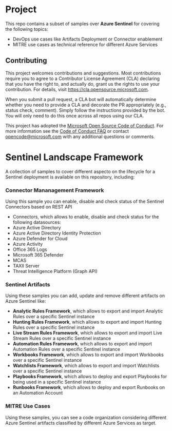 # Project

This repo contains a subset of samples over **Azure Sentinel** for covering the following topics:
- DevOps use cases like Artifacts Deployment or Connector enablement
- MITRE use cases as technical reference for different Azure Services

## Contributing

This project welcomes contributions and suggestions.  Most contributions require you to agree to a
Contributor License Agreement (CLA) declaring that you have the right to, and actually do, grant us
the rights to use your contribution. For details, visit https://cla.opensource.microsoft.com.

When you submit a pull request, a CLA bot will automatically determine whether you need to provide
a CLA and decorate the PR appropriately (e.g., status check, comment). Simply follow the instructions
provided by the bot. You will only need to do this once across all repos using our CLA.

This project has adopted the [Microsoft Open Source Code of Conduct](https://opensource.microsoft.com/codeofconduct/).
For more information see the [Code of Conduct FAQ](https://opensource.microsoft.com/codeofconduct/faq/) or
contact [opencode@microsoft.com](mailto:opencode@microsoft.com) with any additional questions or comments.

# Sentinel Landscape Framework

A collection of samples to cover different aspecto on the lifecycle for a Sentinel deployment is available on this repository, including:

### **Connector Mananagement Framework**

Using this sample you can enable, disable and check status of the Sentinel Connectors based on REST API
- Connectors, which allows to enable, disable and check status for the following datasources:
- Azure Active Directory
- Azure Active Directory Identity Protection
- Azure Defender for Cloud
- Azure Activity
- Office 365 Logs
- Microsoft 365 Defender
- MCAS
- TAXII Server
- Threat Intelligence Platform (Graph API)

### **Sentinel Artifacts**

Using these samples you can add, update and remove different artifacts on Azure Sentinel like:

- **Analytic Rules Framework**, which allows to export and import Analytic Rules over a specific Sentinel instance
- **Hunting Rules Framework**, which allows to export and import Hunting Rules over a specific Sentinel instance
- **Live Stream Rules Framework**, which allows to export and import Live Stream Rules over a specific Sentinel instance
- **Automation Rules Framework**, which allows to export and import Automation Rules over a specific Sentinel instance
- **Workbooks Framework**, which allows to export and import Workbooks over a specific Sentinel instance
- **Watchlists Framework**, which allows to export and import Watchlists over a specific Sentinel instance
- **Playbooks Framework**, which allows to deploy and export Playbooks for being used in a specific Sentinel instance
- **Runbooks Framework**, which allows to deploy and export Runbooks on an Automation Account

### **MITRE Use Cases**

Using these samples, you can see a code organization considering different Azure Sentinel artifacts classified by different Azure Services as target. 